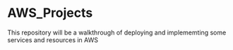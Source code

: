 # AWS_Projects
This repository will be a walkthrough of deploying and implememting some services and resources in AWS
